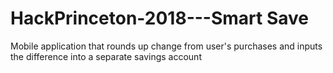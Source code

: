 # HackPrinceton-2018---Smart Save
Mobile application that rounds up change from user's purchases and inputs the difference into a separate savings account
